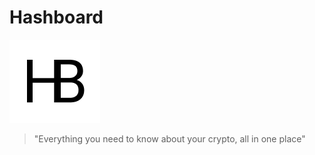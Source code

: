 # Hashboard

![Hashboard Logo](static/img/hashboard_logo.png)

> "Everything you need to know about your crypto, all in one place"
